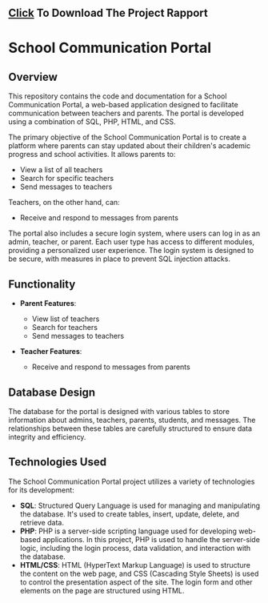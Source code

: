 ## [Click](https://www.mediafire.com/file/oazbkqfb0z19888/TP+Final.pdf/file) To Download The Project Rapport


# School Communication Portal

## Overview

This repository contains the code and documentation for a School Communication Portal, a web-based application designed to facilitate communication between teachers and parents. The portal is developed using a combination of SQL, PHP, HTML, and CSS.

The primary objective of the School Communication Portal is to create a platform where parents can stay updated about their children's academic progress and school activities. It allows parents to:

- View a list of all teachers
- Search for specific teachers
- Send messages to teachers

Teachers, on the other hand, can:

- Receive and respond to messages from parents

The portal also includes a secure login system, where users can log in as an admin, teacher, or parent. Each user type has access to different modules, providing a personalized user experience. The login system is designed to be secure, with measures in place to prevent SQL injection attacks.

## Functionality

- **Parent Features**:
  - View list of teachers
  - Search for teachers
  - Send messages to teachers

- **Teacher Features**:
  - Receive and respond to messages from parents

## Database Design

The database for the portal is designed with various tables to store information about admins, teachers, parents, students, and messages. The relationships between these tables are carefully structured to ensure data integrity and efficiency.

## Technologies Used

The School Communication Portal project utilizes a variety of technologies for its development:

- **SQL**: Structured Query Language is used for managing and manipulating the database. It's used to create tables, insert, update, delete, and retrieve data.
- **PHP**: PHP is a server-side scripting language used for developing web-based applications. In this project, PHP is used to handle the server-side logic, including the login process, data validation, and interaction with the database.
- **HTML/CSS**: HTML (HyperText Markup Language) is used to structure the content on the web page, and CSS (Cascading Style Sheets) is used to control the presentation aspect of the site. The login form and other elements on the page are structured using HTML.
